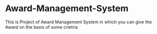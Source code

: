 # Award-Management-System
This is Project of Award Management System in which you can give the Award on the basis of some crietria
